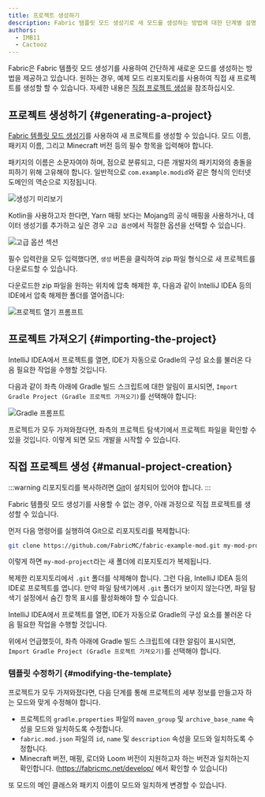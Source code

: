 ```yaml
---
title: 프로젝트 생성하기
description: Fabric 템플릿 모드 생성기로 새 모드를 생성하는 방법에 대한 단계별 설명서입니다.
authors:
  - IMB11
  - Cactooz
---
```


Fabric은 Fabric 템플릿 모드 생성기를 사용하여 간단하게 새로운 모드를 생성하는 방법을 제공하고 있습니다. 원하는 경우, 예제 모드 리포지토리를 사용하여 직접 새 프로젝트를 생성할 할 수 있습니다. 자세한 내용은 [직접 프로젝트 생성](#manual-project-creation)을 참조하십시오.

## 프로젝트 생성하기 {#generating-a-project}

[Fabric 템플릿 모드 생성기](https://fabricmc.net/develop/template/)를 사용하여 새 프로젝트를 생성할 수 있습니다. 모드 이름, 패키지 이름, 그리고 Minecraft 버전 등의 필수 항목을 입력해야 합니다.

패키지의 이름은 소문자여야 하며, 점으로 분류되고, 다른 개발자의 패키지와의 충돌을 피하기 위해 고유해야 합니다. 일반적으로 `com.example.modid`와 같은 형식의 인터넷 도메인의 역순으로 지정됩니다.

![생성기 미리보기](/assets/develop/getting-started/template-generator.png)

Kotlin을 사용하고자 한다면, Yarn 매핑 보다는 Mojang의 공식 매핑을 사용하거나, 데이터 생성기를 추가하고 싶은 경우 `고급 옵션`에서 적절한 옵션을 선택할 수 있습니다.

![고급 옵션 섹션](/assets/develop/getting-started/template-generator-advanced.png)

필수 입력란을 모두 입력했다면, `생성` 버튼을 클릭하여 zip 파일 형식으로 새 프로젝트를 다운로드할 수 있습니다.

다운로드한 zip 파일을 원하는 위치에 압축 해제한 후, 다음과 같이 IntelliJ IDEA 등의 IDE에서 압축 해제한 폴더를 열어줍니다:

![프로젝트 열기 프롬프트](/assets/develop/getting-started/open-project.png)

## 프로젝트 가져오기 {#importing-the-project}

IntelliJ IDEA에서 프로젝트를 열면, IDE가 자동으로 Gradle의 구성 요소를 불러온 다음 필요한 작업을 수행할 것입니다.

다음과 같이 좌측 아래에 Gradle 빌드 스크립트에 대한 알림이 표시되면, `Import Gradle Project (Gradle 프로젝트 가져오기)`를 선택해야 합니다:

![Gradle 프롬프트](/assets/develop/getting-started/gradle-prompt.png)

프로젝트가 모두 가져와졌다면, 좌측의 프로젝트 탐색기에서 프로젝트 파일을 확인할 수 있을 것입니다. 이렇게 되면 모드 개발을 시작할 수 있습니다.

## 직접 프로젝트 생성 {#manual-project-creation}

:::warning
리포지토리를 복사하려면 [Git](https://git-scm.com/)이 설치되어 있어야 합니다.
:::

Fabric 템플릿 모드 생성기를 사용할 수 없는 경우, 아래 과정으로 직접 프로젝트를 생성할 수 있습니다.

먼저 다음 명령어를 실행하여 Git으로 리포지토리를 복제합니다:

```sh
git clone https://github.com/FabricMC/fabric-example-mod.git my-mod-project
```

이렇게 하면 `my-mod-project`라는 새 폴더에 리포지토리가 복제됩니다.

복제한 리포지토리에서 `.git` 폴더를 삭제해야 합니다. 그런 다음, IntelliJ IDEA 등의 IDE로 프로젝트를 엽니다. 만약 파일 탐색기에서 `.git` 폴더가 보이지 않는다면, 파일 탐색기 설정에서 숨긴 항목 표시를 활성화해야 할 수 있습니다.

IntelliJ IDEA에서 프로젝트를 열면, IDE가 자동으로 Gradle의 구성 요소를 불러온 다음 필요한 작업을 수행할 것입니다.

위에서 언급했듯이, 좌측 아래에 Gradle 빌드 스크립트에 대한 알림이 표시되면, `Import Gradle Project (Gradle 프로젝트 가져오기)`를 선택해야 합니다.

### 템플릿 수정하기 {#modifying-the-template}

프로젝트가 모두 가져와졌다면, 다음 단계를 통해 프로젝트의 세부 정보를 만들고자 하는 모드와 맞게 수정해야 합니다.

- 프로젝트의 `gradle.properties` 파일의 `maven_group` 및 `archive_base_name` 속성을 모드와 일치하도록 수정합니다.
- `fabric.mod.json` 파일의 `id`, `name` 및 `description` 속성을 모드와 일치하도록 수정합니다.
- Minecraft 버전, 매핑, 로더와 Loom 버전이 지원하고자 하는 버전과 일치하는지 확인합니다. (<https://fabricmc.net/develop/> 에서 확인할 수 있습니다)

또 모드의 메인 클래스와 패키지 이름이 모드와 일치하게 변경할 수 있습니다.

